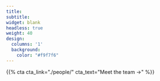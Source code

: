 ```yaml
---
title:
subtitle:
widget: blank
headless: true
weight: 40
design:
  columns: '1'
  background:
    color: "#f9f7f6"
---
```


{{% cta cta_link="./people/" cta_text="Meet the team →" %}}